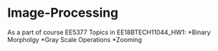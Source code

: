 # Image-Processing
As a part of course EE5377
Topics in EE18BTECH11044_HW1:
*Binary Morpholgy
*Gray Scale Operations
*Zooming
